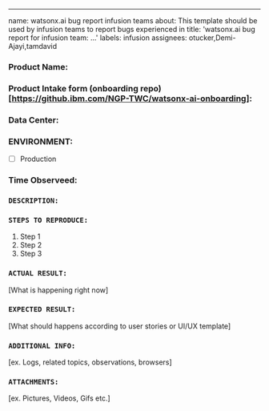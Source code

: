 ---
name: watsonx.ai bug report infusion teams
about: This template should be used by infusion teams to report bugs experienced in 
title: 'watsonx.ai bug report for infusion team: ...'
labels: infusion
assignees: otucker,Demi-Ajayi,tamdavid


### Product Name:

### Product Intake form (onboarding repo)[https://github.ibm.com/NGP-TWC/watsonx-ai-onboarding]: 

### Data Center:


### ENVIRONMENT:
- [ ] Production

### Time Observeed:

### `DESCRIPTION:`

### `STEPS TO REPRODUCE:`

1. Step 1
2. Step 2
3. Step 3

### `ACTUAL RESULT:`

[What is happening right now]

### `EXPECTED RESULT:`

[What should happens according to user stories or UI/UX template]

### `ADDITIONAL INFO:`

[ex. Logs, related topics, observations, browsers]

### `ATTACHMENTS:`

[ex. Pictures, Videos, Gifs etc.]
